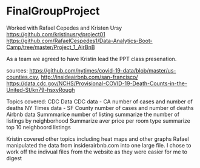 # FinalGroupProject
Worked with Rafael Cepedes and Kristen Ursy
https://github.com/kristinusry/project01
https://github.com/RafaelCespedes1/Data-Analytics-Boot-Camp/tree/master/Project_1_AirBnB

As a team we agreed to have Kristin lead the PPT class presenation.

sources: https://github.com/nytimes/covid-19-data/blob/master/us-counties.csv, 
http://insideairbnb.com/san-francisco/
https://data.cdc.gov/NCHS/Provisional-COVID-19-Death-Counts-in-the-United-St/kn79-hsxyRough 


Topics covered:
CDC Data
  CDC data - CA number of cases and number of deaths
  NY Times data - SF County number of cases and number of deaths
Airbnb data
  Summmarice number of listing
   summarize the number of listings by neighborhood
   Summarize aver price per room type 
   summarize top 10 neighboord listings
   
Kristin covered other topics including heat maps and other graphs
Rafael manipulated the data from insiderairbnb.com into one large file.  I chose to work off the indivual files from the website as they were easier for me to digest
